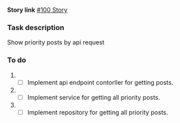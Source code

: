 **Story link**
[#100 Story](https://jira.softserve.academy/browse/100)

### Task description
Show priority posts by api request

### To do 
1. - [ ] Implement api endpoint contorller for getting posts.
2. - [ ] Implement service for getting all priority posts.
3. - [ ] Implement repository for getting all priority posts.
